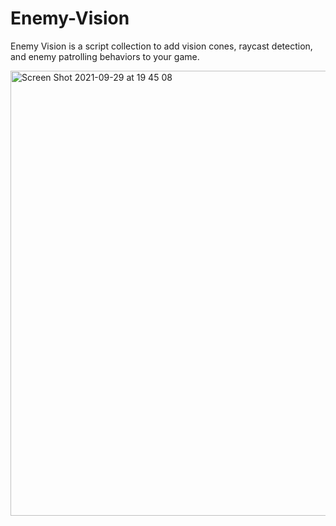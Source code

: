 # Enemy-Vision
 Enemy Vision is a script collection to add vision cones, raycast detection, and enemy patrolling behaviors to your game.

<img width="712" alt="Screen Shot 2021-09-29 at 19 45 08" src="https://user-images.githubusercontent.com/64248203/135330017-3e9880d3-f60e-4b84-afe6-0c7d5d99da67.png">
